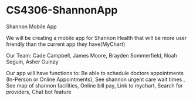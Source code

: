 # CS4306-ShannonApp
Shannon Mobile App

We will be creating a mobile app for Shannon Health that will be more user friendly than the current app they have(MyChart)

Our Team:
  Cade Campbell,
  James Moore,
  Brayden Sommerfield,
  Noah Seguin,
  Asher Guinzy

Our app will have functions to:
  Be able to schedule doctors appointments (In-Person or Online Appointments),
  See shannon urgent care wait times ,
  See map of shannon facilities, 
  Online bill pay,
  Link to mychart,
  Search for providers,
  Chat bot feature
  
